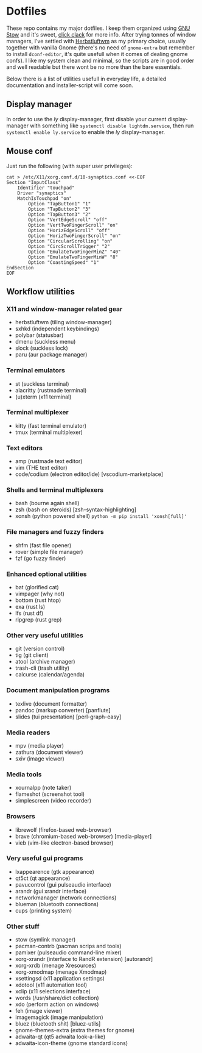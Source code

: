 # Dotfiles

These repo contains my major dotfiles. I keep them organized using [GNU Stow](https://www.gnu.org/software/stow/) and it's sweet, [click clack](https://matteogiorgi.github.io/config.html) for more info. After trying tonnes of window managers, I've settled with [Herbstluftwm](https://herbstluftwm.org/) as my primary choice, usually together with vanilla Gnome (there's no need of `gnome-extra` but remember to install `dconf-editor`, it's quite usefull when it comes of dealing gnome confs). I like my system clean and minimal, so the scripts are in good order and well readable but there wont be no more than the bare essentials.

Below there is a list of utilities usefull in everyday life, a detailed documentation and installer-script will come soon.



## Display manager

In order to use the *ly* display-manager, first disable your current display-manager with something like `systemctl disable lightdm.service`, then run `systemctl enable ly.service` to enable the *ly* display-manager.




## Mouse conf

Just run the following (with super user privileges):

```
cat > /etc/X11/xorg.conf.d/10-synaptics.conf <<-EOF
Section "InputClass"
    Identifier "touchpad"
    Driver "synaptics"
    MatchIsTouchpad "on"
        Option "TapButton1" "1"
        Option "TapButton2" "3"
        Option "TapButton3" "2"
        Option "VertEdgeScroll" "off"
        Option "VertTwoFingerScroll" "on"
        Option "HorizEdgeScroll" "off"
        Option "HorizTwoFingerScroll" "on"
        Option "CircularScrolling" "on"
        Option "CircScrollTrigger" "2"
        Option "EmulateTwoFingerMinZ" "40"
        Option "EmulateTwoFingerMinW" "8"
        Option "CoastingSpeed" "1"
EndSection
EOF
```




## Workflow utilities


### X11 and window-manager related gear

- herbstluftwm (tiling window-manager)
- sxhkd        (independent keybindings)
- polybar      (statusbar)
- dmenu        (suckless menu)
- slock        (suckless lock)
- paru         (aur package manager)


### Terminal emulators

- st        (suckless terminal)
- alacritty (rustmade terminal)
- (u)xterm  (x11 terminal)


### Terminal multiplexer

- kitty (fast terminal emulator)
- tmux  (terminal multiplexer)


### Text editors

- amp         (rustmade text editor)
- vim         (THE text editor)
- code/codium (electron editor/ide) [vscodium-marketplace]


### Shells and terminal multiplexers

- bash  (bourne again shell)
- zsh   (bash on steroids) [zsh-syntax-highlighting]
- xonsh (python powered shell) `python -m pip install 'xonsh[full]'`


### File managers and fuzzy finders

- shfm  (fast file opener)
- rover (simple file manager)
- fzf   (go fuzzy finder)


### Enhanced optional utilities

- bat      (glorified cat)
- vimpager (why not)
- bottom   (rust htop)
- exa      (rust ls)
- lfs      (rust df)
- ripgrep  (rust grep)


### Other very useful utilities

- git       (version control)
- tig       (git client)
- atool     (archive manager)
- trash-cli (trash utility)
- calcurse  (calendar/agenda)


### Document manipulation programs

- texlive (document formatter)
- pandoc  (markup converter) [panflute]
- slides  (tui presentation) [perl-graph-easy]


### Media readers

- mpv     (media player)
- zathura (document viewer)
- sxiv    (image viewer)


### Media tools

- xournalpp    (note taker)
- flameshot    (screenshot tool)
- simplescreen (video recorder)


### Browsers

- librewolf (firefox-based web-browser)
- brave     (chromium-based web-browser) [media-player]
- vieb      (vim-like electron-based browser)


### Very useful gui programs

- lxappearence   (gtk appearance)
- qt5ct          (qt appearance)
- pavucontrol    (gui pulseaudio interface)
- arandr         (gui xrandr interface)
- networkmanager (network connections)
- blueman        (bluetooth connections)
- cups           (printing system)


### Other stuff

- stow               (symlink manager)
- pacman-contrb      (pacman scrips and tools)
- pamixer            (pulseaudio command-line mixer)
- xorg-xrandr        (interface to RandR extension) [autorandr]
- xorg-xrdb          (menage Xresources)
- xorg-xmodmap       (menage Xmodmap)
- xsettingsd         (x11 application settings)
- xdotool            (x11 automation tool)
- xclip              (x11 selections interface)
- words              (/usr/share/dict collection)
- xdo                (perform action on windows)
- feh                (image viewer)
- imagemagick        (image manipulation)
- bluez              (bluetooth shit) [bluez-utils]
- gnome-themes-extra (extra themes for gnome)
- adwaita-qt         (qt5 adwaita look-a-like)
- adwaita-icon-theme (gnome standard icons)
